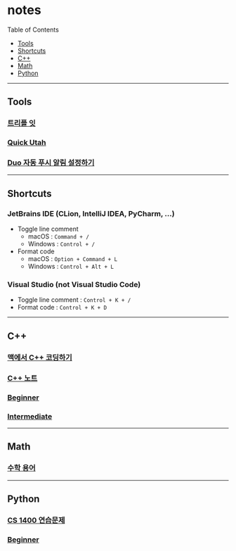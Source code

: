 # notes

Table of Contents

- [Tools](#tools)
- [Shortcuts](#shortcuts)
- [C++](#c)
- [Math](#math)
- [Python](#python)

---

## Tools

### [트리플 잇](https://triple-eat.pages.dev)

### [Quick Utah](https://everytime.kr/460068/v/333090716)

### [Duo 자동 푸시 알림 설정하기](https://yehwan.notion.site/Duo-5435431c32e840a19e4bded852b6995f)

---

## Shortcuts

### JetBrains IDE (CLion, IntelliJ IDEA, PyCharm, ...)

- Toggle line comment
  - macOS : `Command + /`
  - Windows : `Control + /`
- Format code
  - macOS : `Option + Command + L`
  - Windows : `Control + Alt + L`

### Visual Studio (not Visual Studio Code)

- Toggle line comment : `Control + K + /`
- Format code : `Control + K + D`

---

## C++

### [맥에서 C++ 코딩하기](https://yehwan.notion.site/C-2e27664970d5478b99cc723564115cd2)

### [C++ 노트](https://yehwan.notion.site/C-a6fceb6128ab4c0bab0939a8c89d8401)

### [Beginner](cpp-beginner)

### [Intermediate](cpp-intermediate)

---

## Math

### [수학 용어](https://yehwan.notion.site/9ce38b0ffb3a46e78d5ede30ea4ec209)

---

## Python

### [CS 1400 연습문제](https://yehwan.notion.site/CS-1400-46d7261f949143eaa6144d00b9860297)

### [Beginner](python-beginner)
